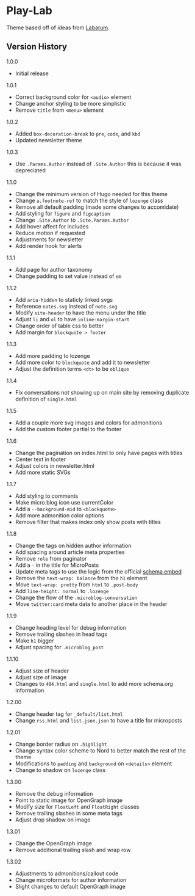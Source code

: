 # Play-Lab
Theme based off of ideas from [Labarum](https://github.com/mandaris/labarum).

## Version History

1.0.0
- Initial release

1.0.1
- Correct background color for `<audio>` element
- Change anchor styling to be more simplistic
- Remove `title` from `<menu>` element

1.0.2
- Added `box-decoration-break` to `pre`, `code`, and `kbd`
- Updated newsletter theme

1.0.3
- Use `.Params.Author` instead of `.Site.Author` this is because it was depreciated

1.1.0
- Change the minimum version of Hugo needed for this theme
- Change `a.footnote-ref` to match the style of `lozenge` class
- Remove all default padding (made some changes to accomidate)
- Add styling for `figure` and `figcaption`
- Change `.Site.Author` to `.Site.Params.Author`
- Add hover affect for includes
- Reduce motion if requested
- Adjustments for newsletter
- Add render hook for alerts

1.1.1
- Add page for author taxonomy
- Change padding to set value instead of `em`

1.1.2
- Add `aria-hidden` to staticly linked svgs
- Reference `notes.svg` instead of `note.svg`
- Modify `site-header` to have the menu under the title
- Adjust `li` and `ol` to have `inline-margin-start`
- Change order of table css to better
- Add margin for `blockquote > footer`

1.1.3
- Add more padding to lozenge
- Add more color to `blockquote` and add it to newsletter
- Adjust the definition terms `<dt>` to be `oblique`

1.1.4
- Fix conversations not showing up on main site by removing duplicate definition of `single.html`

1.1.5
- Add a couple more svg images and colors for admonitions
- Add the custom footer partial to the footer

1.1.6
- Change the pagination on index.html to only have pages with titles
- Center text in footer
- Adjust colors in newsletter.html
- Add more static SVGs

1.1.7
- Add styling to comments
- Make micro.blog icon use currentColor
- Add a `--background-mid` to `<blockquote>`
- Add more admonition color options
- Remove filter that makes index only show posts with titles

1.1.8
- Change the tags on hidden author information
- Add spacing around article meta properties
- Remove `role` from paginator
- Add a `-` in the title for MicroPosts
- Update meta tags to use the logic from the official [schema embed](https://raw.githubusercontent.com/gohugoio/hugo/refs/heads/master/tpl/tplimpl/embedded/templates/schema.html)
- Remove the `text-wrap: balance` from the `h1` element
- Move `text-wrap: pretty` from `html` to `.post-body`
- Add `line-height: normal` to `.lozenge`
- Change the flow of the `.microblog-conversation` 
- Move `twitter:card` meta data to another place in the header


1.1.9
- Change heading level for debug information
- Remove trailing slashes in head tags
- Make `h1` bigger
- Adjust spacing for `.microblog_post`

1.1.10
- Adjust size of header
- Adjust size of image
- Changes to `404.html` and `single.html` to add more schema.org information

1.2.00
- Change header tag for `_default/list.html`
- Change `rss.html` and `list.json.json` to have a title for microposts

1.2.01
- Change border radius on `.highlight`
- Change syntax color scheme to Nord to better match the rest of the theme
- Modifications to `padding` and `background` on `<details>` element
- Change to shadow on `lozenge` class

1.3.00
- Remove the debug information
- Point to static image for OpenGraph image
- Modify size for `FloatLeft` and `FloatRight` classes
- Remove trailing slashes in some meta tags
- Adjust drop shadow on image

1.3.01
- Change the OpenGraph image
- Remove additional trailing slash and wrap row

1.3.02
- Adjustments to admonitions/callout code
- Change microformats for author information
- Slight changes to default OpenGraph image
